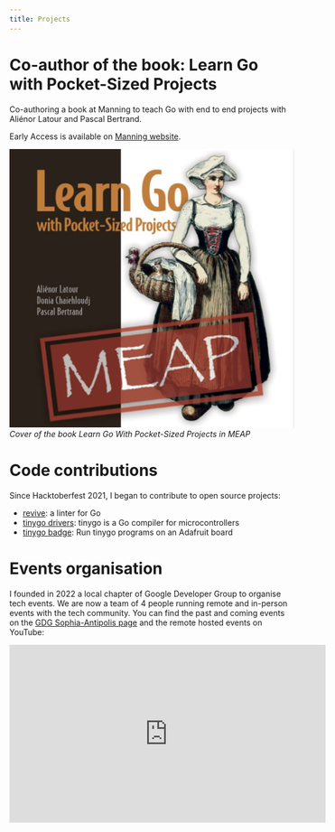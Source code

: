 ```yaml
---
title: Projects
---
```


# Co-author of the book: Learn Go with Pocket-Sized Projects

Co-authoring a book at Manning to teach Go with end to end projects with Aliénor Latour and Pascal Bertrand.  

Early Access is available on [Manning website](https://www.manning.com/books/learn-go-with-pocket-sized-projects?utm_source=donia&utm_medium=affiliate&utm_campaign=book_latour_learn_1_5_23&utm_content=email). 

![Book Learn Go With Pocket-Sized Projects](book_learn_go_with_pocket_sized_projects_meap.png)
_Cover of the book Learn Go With Pocket-Sized Projects in MEAP_

# Code contributions

Since Hacktoberfest 2021, I began to contribute to open source projects:
- [revive](https://github.com/mgechev/revive): a linter for Go
- [tinygo drivers](https://github.com/tinygo-org/drivers): tinygo is a Go compiler for microcontrollers
- [tinygo badge](https://github.com/tinygo-org/gobadge): Run tinygo programs on an Adafruit board

# Events organisation

I founded in 2022 a local chapter of Google Developer Group to organise tech events. We are now a team of 4 people running remote and in-person events with the tech community.
You can find the past and coming events on the [GDG Sophia-Antipolis page](https://gdg.community.dev/gdg-sophia-antipolis/) and the remote hosted events on YouTube:

<aside>
<iframe width="560" height="315" src="https://www.youtube.com/embed/FVz1S4cKG4M" title="YouTube video player" frameborder="0" allow="accelerometer; autoplay; clipboard-write; encrypted-media; gyroscope; picture-in-picture" allowfullscreen></iframe>
</aside>
